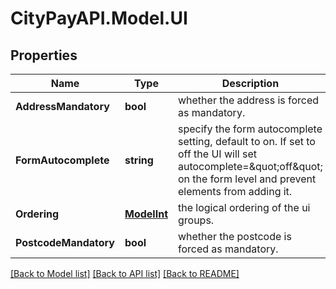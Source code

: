 # CityPayAPI.Model.UI

## Properties

Name | Type | Description | Notes
------------ | ------------- | ------------- | -------------
**AddressMandatory** | **bool** | whether the address is forced as mandatory. | [optional] 
**FormAutocomplete** | **string** | specify the form autocomplete setting, default to on. If set to off the UI will set autocomplete&#x3D;\&quot;off\&quot; on the form level and prevent elements from adding it. | [optional] 
**Ordering** | [**ModelInt**](ModelInt.md) | the logical ordering of the ui groups. | [optional] 
**PostcodeMandatory** | **bool** | whether the postcode is forced as mandatory. | [optional] 

[[Back to Model list]](../README.md#documentation-for-models) [[Back to API list]](../README.md#documentation-for-api-endpoints) [[Back to README]](../README.md)

